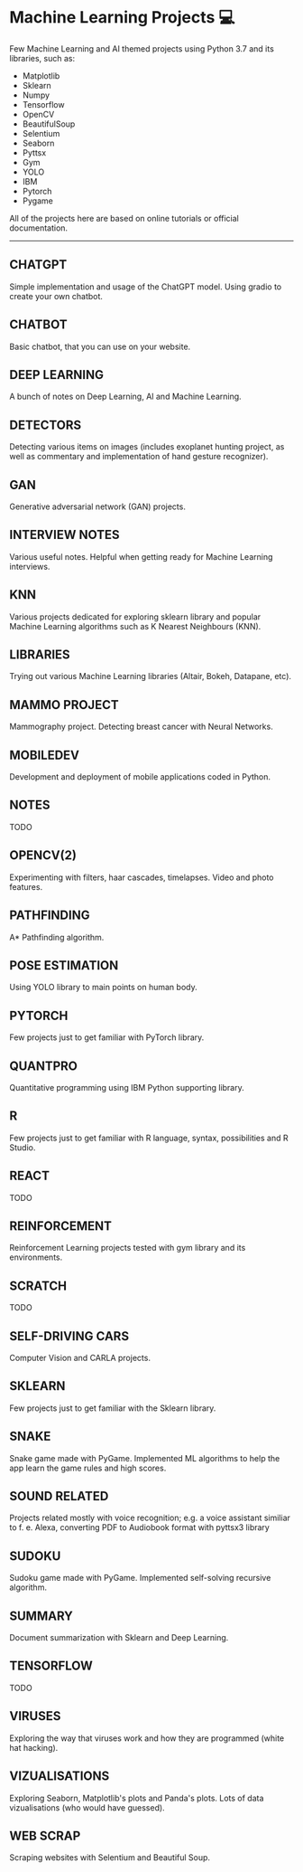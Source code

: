 # Machine Learning Projects 💻
Few Machine Learning and AI themed projects  using Python 3.7 and its libraries, such as:
- Matplotlib
- Sklearn
- Numpy
- Tensorflow
- OpenCV
- BeautifulSoup
- Selentium
- Seaborn
- Pyttsx
- Gym
- YOLO
- IBM
- Pytorch
- Pygame

All of the projects here are based on online tutorials or official documentation.

----------------------------------
## CHATGPT
Simple implementation and usage of the ChatGPT model. Using gradio to create your own chatbot.

## CHATBOT
Basic chatbot, that you can use on your website.

## DEEP LEARNING
A bunch of notes on Deep Learning, AI and Machine Learning.

## DETECTORS
Detecting various items on images (includes exoplanet hunting project, as well as commentary and implementation of hand gesture recognizer).

## GAN
Generative adversarial network (GAN) projects.

## INTERVIEW NOTES
Various useful notes. Helpful when getting ready for Machine Learning interviews.

## KNN
Various projects dedicated for exploring sklearn library and popular Machine Learning algorithms such as K Nearest Neighbours (KNN).

## LIBRARIES
Trying out various Machine Learning libraries (Altair, Bokeh, Datapane, etc).

## MAMMO PROJECT
Mammography project. Detecting breast cancer with Neural Networks.

## MOBILEDEV
Development and deployment of mobile applications coded in Python.

## NOTES
TODO

## OPENCV(2)
Experimenting with filters, haar cascades, timelapses. Video and photo features.

## PATHFINDING
A* Pathfinding algorithm.

## POSE ESTIMATION
Using YOLO library to main points on human body.

## PYTORCH
Few projects just to get familiar with PyTorch library.

## QUANTPRO
Quantitative programming using IBM Python supporting library.

## R
Few projects just to get familiar with R language, syntax, possibilities and R Studio.

## REACT
TODO

## REINFORCEMENT
Reinforcement Learning projects tested with gym library and its environments.

## SCRATCH
TODO

## SELF-DRIVING CARS
Computer Vision and CARLA projects.

## SKLEARN
Few projects just to get familiar with the Sklearn library.

## SNAKE
Snake game made with PyGame. Implemented ML algorithms to help the app learn the game rules and high scores.

## SOUND RELATED
Projects related mostly with voice recognition; e.g. a voice assistant similiar to f. e. Alexa, converting PDF to Audiobook format with pyttsx3 library

## SUDOKU
Sudoku game made with PyGame. Implemented self-solving recursive algorithm.

## SUMMARY
Document summarization with Sklearn and Deep Learning.

## TENSORFLOW
TODO

## VIRUSES
Exploring the way that viruses work and how they are programmed (white hat hacking).

## VIZUALISATIONS
Exploring Seaborn, Matplotlib's plots and Panda's plots. Lots of data vizualisations (who would have guessed).

## WEB SCRAP
Scraping websites with Selentium and Beautiful Soup.
